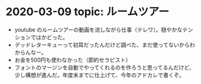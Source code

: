 # 2020-03-09 topic: ルームツアー

* youtube のルームツアーの動画を流しながら仕事（テレワ）。穏やかなテンションではかどった。
* デッドレターキューって初耳だったんだけど調べた、まだ使ってないからわからんなー。
* お金を500円も使わなかった（節約セラピスト）
* フォントのマージンを自動でやってくれるのを作ろうと思ってるんだけど、少し構想が進んだ。年度末までに仕上げて、今年のアドカレで書くぞ。
